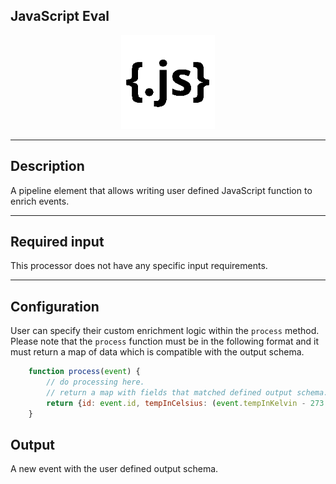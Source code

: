 <!--
  ~ Licensed to the Apache Software Foundation (ASF) under one or more
  ~ contributor license agreements.  See the NOTICE file distributed with
  ~ this work for additional information regarding copyright ownership.
  ~ The ASF licenses this file to You under the Apache License, Version 2.0
  ~ (the "License"); you may not use this file except in compliance with
  ~ the License.  You may obtain a copy of the License at
  ~
  ~    http://www.apache.org/licenses/LICENSE-2.0
  ~
  ~ Unless required by applicable law or agreed to in writing, software
  ~ distributed under the License is distributed on an "AS IS" BASIS,
  ~ WITHOUT WARRANTIES OR CONDITIONS OF ANY KIND, either express or implied.
  ~ See the License for the specific language governing permissions and
  ~ limitations under the License.
  ~
  -->

## JavaScript Eval

<p align="center"> 
    <img src="icon.png" width="150px;" class="pe-image-documentation"/>
</p>

***

## Description
A pipeline element that allows writing user defined JavaScript function to enrich events.

***

## Required input
This processor does not have any specific input requirements.

***

## Configuration
User can specify their custom enrichment logic within the `process` method. Please note that the `process` function 
must be in the following format and it must return a map of data which is compatible with the output schema.
```javascript
    function process(event) {
        // do processing here.
        // return a map with fields that matched defined output schema.
        return {id: event.id, tempInCelsius: (event.tempInKelvin - 273.15)};
    }
```

## Output
A new event with the user defined output schema.